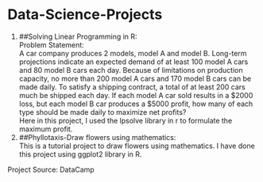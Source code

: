 # Data-Science-Projects
1. ##Solving Linear Programming in R:<br/>Problem Statement:<br/>A car company produces 2 models, model A and model B. Long-term projections indicate an expected demand of at least 100 model A cars and 80 model B cars each day. Because of limitations on production capacity, no more than 200 model A cars and 170 model B cars can be made daily. To satisfy a shipping contract, a total of at least 200 cars much be shipped each day. If each model A car sold results in a $2000 loss, but each model B car produces a $5000 profit, how many of each type should be made daily to maximize net profits?<br/>
Here in this project, I used the lpsolve library in r to formulate the maximum profit.
2. ##Phyllotaxis-Draw flowers using mathematics:<br/>
This is a tutorial project to draw flowers using mathematics. I have done this project using ggplot2 library in R.<br/>

Project Source: DataCamp
